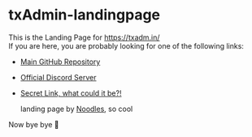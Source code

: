 # txAdmin-landingpage
This is the Landing Page for https://txadm.in/  
If you are here, you are probably looking for one of the following links:  
- [Main GitHub Repository](https://github.com/tabarra/txAdmin)
- [Official Discord Server](https://discord.gg/yWxjt9zPWR)
- [Secret Link, what could it be?!](https://youtu.be/8CKjNcSUNt8)  
  
  landing page by [Noodles](https://github.com/goodnightnoodles), so cool
  
Now bye bye 👋
